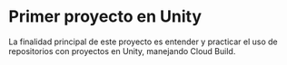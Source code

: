 

# Primer proyecto en Unity


La finalidad principal de este proyecto es entender y practicar el uso de repositorios con proyectos en Unity, manejando Cloud Build.
